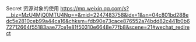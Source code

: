 Secret 资源对象的使用
https://mp.weixin.qq.com/s?__biz=MzU4MjQ0MTU4Ng==&mid=2247483758&idx=1&sn=04c801bd288edc5e2810ceb99a44ca16&chksm=fdb90e73cace876552a74bdd82c441b0b672712664f55183aae77ce1e81f50310e6648e77fb8&scene=21#wechat_redirect
